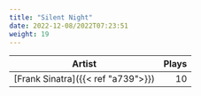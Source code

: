 ```yaml
---
title: "Silent Night"
date: 2022-12-08/2022T07:23:51
weight: 19
---
```




 Artist | Plays 
----- | -----:
[Frank Sinatra]({{< ref "a739">}}) | 10
